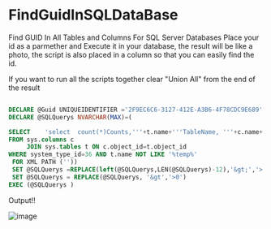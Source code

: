 # FindGuidInSQLDataBase
Find GUID In All  Tables and Columns For SQL Server Databases
Place your id as a parmether and Execute it in your database, the result will be like a photo, the script is also placed in a column so that you can easily find the id.

If you want to run all the scripts together clear "Union All" from the end of the result
```SQL

DECLARE @Guid UNIQUEIDENTIFIER ='2F9EC6C6-3127-412E-A3B6-4F78CDC9E689'
DECLARE @SQLQuerys NVARCHAR(MAX)=(

SELECT    'select  count(*)Counts,'''+t.name+'''TableName, '''+c.name+'''ColumnName ,'''+'select * from '+t.name+' where '+c.name+'=''''''+cast('+c.name+' as nvarchar(100))'+'+ '''''''' '+' from '+t.name+' group by '+c.name+' having  '+c.name+'= '''+CAST(@Guid AS NVARCHAR(50))+''' and count( * ) >0 Union All  '
FROM sys.columns c
     JOIN sys.tables t ON c.object_id=t.object_id
WHERE system_type_id=36 AND t.name NOT LIKE '%temp%'
 FOR XML PATH (''))
 SET @SQLQuerys =REPLACE(left(@SQLQuerys,LEN(@SQLQuerys)-12),'&gt;','>')
 SET @SQLQuerys = REPLACE(@SQLQuerys, '&gt','>0')
EXEC (@SQLQuerys ) 
```
Output!!

![image](https://user-images.githubusercontent.com/55345142/161344964-943ed876-e339-4ae0-84c2-6a2a741625bd.png)
